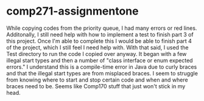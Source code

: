 # comp271-assignmentone
While copying codes from the priority queue, I had many errors or red lines. Additonally, I still need help with how to implement a test to finish part 3 of this project. Once I'm able to complete this I would be able to finish part 4 of the project, which I still feel I need help with. With that said, I used the Test directory to run the code I copied over anyway. It began with a few illegal start types and then a number of "class interface or enum expected errors."  I understand this is a compile-time error in Java due to curly braces and that the illegal start types are from misplaced braces. I seem to struggle from knowing where to start and stop certain code and when and where braces need to be. Seems like Comp170 stuff that just won't stick in my head. 
